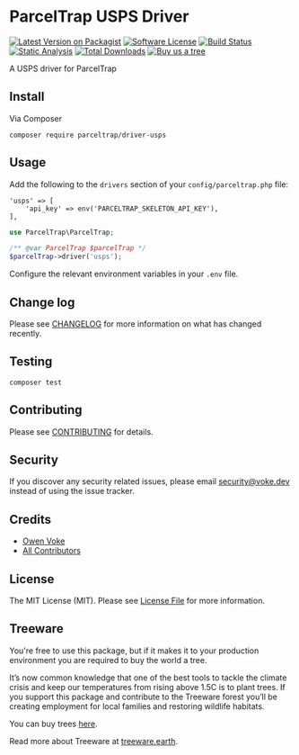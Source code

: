 # ParcelTrap USPS Driver

[![Latest Version on Packagist][ico-version]][link-packagist]
[![Software License][ico-license]](LICENSE.md)
[![Build Status][ico-github-actions]][link-github-actions]
[![Static Analysis][ico-static-analysis]][link-static-analysis]
[![Total Downloads][ico-downloads]][link-downloads]
[![Buy us a tree][ico-treeware-gifting]][link-treeware-gifting]

A USPS driver for ParcelTrap

## Install

Via Composer

```shell
composer require parceltrap/driver-usps
```

## Usage

Add the following to the `drivers` section of your `config/parceltrap.php` file:

```
'usps' => [
    'api_key' => env('PARCELTRAP_SKELETON_API_KEY'),
],
```

```php
use ParcelTrap\ParcelTrap;

/** @var ParcelTrap $parcelTrap */
$parcelTrap->driver('usps');
```

Configure the relevant environment variables in your `.env` file.

## Change log

Please see [CHANGELOG](CHANGELOG.md) for more information on what has changed recently.

## Testing

```shell
composer test
```

## Contributing

Please see [CONTRIBUTING](.github/CONTRIBUTING.md) for details.

## Security

If you discover any security related issues, please email security@voke.dev instead of using the issue tracker.

## Credits

- [Owen Voke][link-author]
- [All Contributors][link-contributors]

## License

The MIT License (MIT). Please see [License File](LICENSE.md) for more information.

## Treeware

You're free to use this package, but if it makes it to your production environment you are required to buy the world a tree.

It’s now common knowledge that one of the best tools to tackle the climate crisis and keep our temperatures from rising above 1.5C is to plant trees. If you support this package and contribute to the Treeware forest you’ll be creating employment for local families and restoring wildlife habitats.

You can buy trees [here][link-treeware-gifting].

Read more about Treeware at [treeware.earth][link-treeware].

[ico-version]: https://img.shields.io/packagist/v/parceltrap/driver-usps.svg?style=flat-square
[ico-license]: https://img.shields.io/badge/license-MIT-brightgreen.svg?style=flat-square
[ico-github-actions]: https://img.shields.io/github/workflow/status/parceltrap/driver-usps/Tests.svg?style=flat-square
[ico-static-analysis]: https://img.shields.io/github/workflow/status/parceltrap/driver-usps/Static%20Analysis.svg?style=flat-square&label=Static%20Analysis
[ico-downloads]: https://img.shields.io/packagist/dt/parceltrap/driver-usps.svg?style=flat-square
[ico-treeware-gifting]: https://img.shields.io/badge/Treeware-%F0%9F%8C%B3-lightgreen?style=flat-square

[link-packagist]: https://packagist.org/packages/parceltrap/driver-usps
[link-github-actions]: https://github.com/parceltrap/driver-usps/actions
[link-static-analysis]: https://github.com/parceltrap/driver-usps/actions/workflows/static.yml
[link-downloads]: https://packagist.org/packages/parceltrap/driver-usps
[link-treeware]: https://treeware.earth
[link-treeware-gifting]: https://ecologi.com/owenvoke?gift-trees
[link-author]: https://github.com/owenvoke
[link-contributors]: ../../contributors
